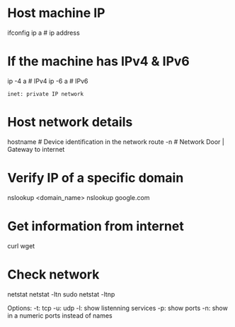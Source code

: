 # Host machine IP
ifconfig
ip a                    # ip address

# If the machine has IPv4 & IPv6
ip -4 a                 # IPv4
ip -6 a                 # IPv6

    inet: private IP network

# Host network details
hostname                    # Device identification in the network
route -n                    # Network Door | Gateway to internet

# Verify IP of a specific domain
nslookup <domain_name>
nslookup google.com

# Get information from internet
curl
wget

# Check network
netstat
netstat -ltn
sudo netstat -ltnp

Options:
    -t: tcp
    -u: udp
    -l: show listenning services
    -p: show ports
    -n: show in a numeric ports instead of names